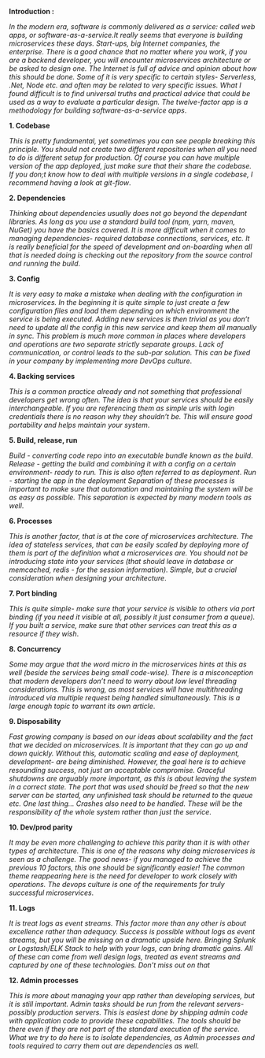 **Introduction :**

_In the modern era, software is commonly delivered as a service: called web apps, or software-as-a-service.It really seems that everyone is building microservices these days. Start-ups, big Internet companies, the enterprise. There is a good chance that no matter where you work, if you are a backend developer, you will encounter microservices architecture or be asked to design one. The Internet is full of advice and opinion about how this should be done. Some of it is very specific to certain styles- Serverless, .Net, Node etc. and often may be related to very specific issues. What I found difficult is to find universal truths and practical advice that could be used as a way to evaluate a particular design. The twelve-factor app is a methodology for building software-as-a-service apps_.

**1. Codebase**

_This is pretty fundamental, yet sometimes you can see people breaking this principle. You should not create two different repositories when all you need to do is different setup for production. Of course you can have multiple version of the app deployed, just make sure that their share the codebase. If you don;t know how to deal with multiple versions in a single codebase, I recommend having a look at git-flow_.

**2. Dependencies**

_Thinking about dependencies usually does not go beyond the dependant libraries. As long as you use a standard build tool (npm, yarn, maven, NuGet) you have the basics covered. It is more difficult when it comes to managing dependencies- required database connections, services, etc. It is really beneficial for the speed of development and on-boarding when all that is needed doing is checking out the repository from the source control and running the build_.

**3. Config**

_It is very easy to make a mistake when dealing with the configuration in microservices. In the beginning it is quite simple to just create a few configuration files and load them depending on which environment the service is being executed. Adding new services is then trivial as you don’t need to update all the config in this new service and keep them all manually in sync. This problem is much more common in places where developers and operations are two separate strictly separate groups. Lack of communication, or control leads to the sub-par solution. This can be fixed in your company by implementing more DevOps culture_.

**4. Backing services**

_This is a common practice already and not something that professional developers get wrong often. The idea is that your services should be easily interchangeable. If you are referencing them as simple urls with login credentials there is no reason why they shouldn’t be. This will ensure good portability and helps maintain your system_.

**5. Build, release, run**

_Build - converting code repo into an executable bundle known as the build_.
_Release - getting the build and combining it with a config on a certain environment- ready to run. This is also often referred to as deployment_.
_Run - starting the app in the deployment_
_Separation of these processes is important to make sure that automation and maintaining the system will be as easy as possible. This separation is expected by many modern tools as well_.

**6. Processes**

_This is another factor, that is at the core of microservices architecture. The idea of stateless services, that can be easily scaled by deploying more of them is part of the definition what a microservices are. You should not be introducing state into your services (that should leave in database or memcached, redis - for the session information). Simple, but a crucial consideration when designing your architecture_.

**7. Port binding**

_This is quite simple- make sure that your service is visible to others via port binding (if you need it visible at all, possibly it just consumer from a queue). If you built a service, make sure that other services can treat this as a resource if they wish_.

**8. Concurrency**

_Some may argue that the word micro in the microservices hints at this as well (beside the services being small code-wise). There is a misconception that modern developers don’t need to worry about low level threading considerations. This is wrong, as most services will have multithreading introduced via multiple request being handled simultaneously. This is a large enough topic to warrant its own article_.

**9. Disposability**

_Fast growing company is based on our ideas about scalability and the fact that we decided on microservices. It is important that they can go up and down quickly. Without this, automatic scaling and ease of deployment, development- are being diminished. However, the goal here is to achieve resounding success, not just an acceptable compromise. Graceful shutdowns are arguably more important, as this is about leaving the system in a correct state. The port that was used should be freed so that the new server can be started, any unfinished task should be returned to the queue etc. One last thing… Crashes also need to be handled. These will be the responsibility of the whole system rather than just the service_.

**10. Dev/prod parity**

_It may be even more challenging to achieve this parity than it is with other types of architecture. This is one of the reasons why doing microservices is seen as a challenge. The good news- if you managed to achieve the previous 10 factors, this one should be significantly easier! The common theme reappearing here is the need for developer to work closely with operations. The devops culture is one of the requirements for truly successful microservices_.

**11. Logs**

_It is treat logs as event streams. This factor more than any other is about excellence rather than adequacy. Success is possible without logs as event streams, but you will be missing on a dramatic upside here. Bringing Splunk or Logstash/ELK Stack to help with your logs, can bring dramatic gains. All of these can come from well design logs, treated as event streams and captured by one of these technologies. Don’t miss out on that_

**12. Admin processes**

_This is more about managing your app rather than developing services, but it is still important. Admin tasks should be run from the relevant servers- possibly production servers. This is easiest done by shipping admin code with application code to provide these capabilities. The tools should be there even if they are not part of the standard execution of the service. What we try to do here is to isolate dependencies, as Admin processes and tools required to carry them out are dependencies as well_.